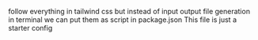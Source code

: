 follow everything in tailwind css
but instead of input output file generation in terminal we can put them as script in package.json 
This file is just a starter config
